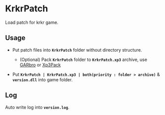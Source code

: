 # KrkrPatch

Load patch for krkr game.

## Usage

- Put patch files into **`KrkrPatch`** folder without directory structure.

    - (Optional) Pack **`KrkrPatch`** folder to **`KrkrPatch.xp3`** archive, use [GARbro](https://github.com/morkt/GARbro) or [Xp3Pack](https://github.com/arcusmaximus/KirikiriTools)
 
- Put **`KrkrPatch | KrkrPatch.xp3 | both(priority : folder > archive)`** & **`version.dll`** into game folder.

## Log

Auto write log into **`version.log`**.
